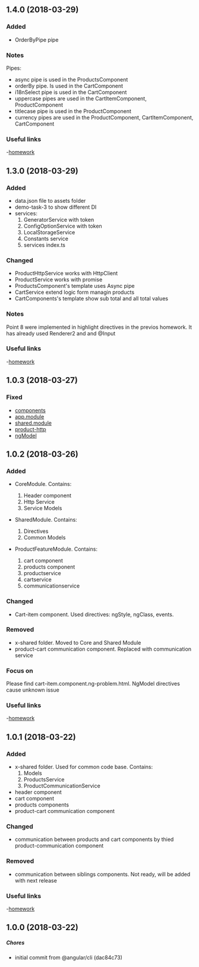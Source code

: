 <a name="1.4.0"></a>
## 1.4.0 (2018-03-29)

### Added
- OrderByPipe pipe

### Notes
Pipes:
- async pipe is used in the ProductsComponent
- orderBy pipe. Is used in the CartComponent
- i18nSelect pipe is used in the CartComponent
- uppercase pipes are used in the CartItemComponent, ProductComponent
- titlecase pipe is used in the ProductComponent
- currency pipes are used in the ProductComponent, CartItemComponent, CartComponent

### Useful links
-[homework](homework/HomeTask_4.txt)

<a name="1.3.0"></a>
## 1.3.0 (2018-03-29)

### Added
- data.json file to assets folder
- demo-task-3 to show different DI
- services:
	1. GeneratorService with token
	2. ConfigOptionService with token
	3. LocalStorageService
	4. Constants service
	5. services index.ts

### Changed
- ProductHttpService works with HttpClient
- ProductService works with promise
- ProductsComponent's template uses Async pipe
- CartService extend logic form managin products
- CartComponents's template show sub total and all total values
	
### Notes
Point 8 were implemented in highlight directives in the previos homework.
It has already used Renderer2 and and @Input

### Useful links
-[homework](homework/HomeTask_3.txt)

<a name="1.0.3"></a>
## 1.0.3 (2018-03-27)

### Fixed
- [components](https://github.com/RomanKhomenko/angular5-cdp/issues/1)
- [app.module](https://github.com/RomanKhomenko/angular5-cdp/issues/2)
- [shared.module](https://github.com/RomanKhomenko/angular5-cdp/issues/3)
- [product-http](https://github.com/RomanKhomenko/angular5-cdp/issues/4)
- [ngModel](https://github.com/RomanKhomenko/angular5-cdp/issues/4)

<a name="1.0.2"></a>
## 1.0.2 (2018-03-26)

### Added
- CoreModule. Contains:
	1. Header component
	2. Http Service
	3. Service Models
	
- SharedModule. Contains:
	1. Directives
	2. Common Models
	
- ProductFeatureModule. Contains:
	1. cart component
	2. products component
	3. productservice
	4. cartservice
	5. communicationservice

### Changed
- Cart-item component. Used directives: ngStyle, ngClass, events.

### Removed
- x-shared folder. Moved to Core and Shared Module
- product-cart communication component. Replaced with communication service

### Focus on
Please find cart-item.component.ng-problem.html. NgModel directives cause unknown issue

### Useful links
-[homework](homework/HomeTask_2.txt)

<a name="1.0.1"></a>
## 1.0.1 (2018-03-22)

### Added
- x-shared folder. Used for common code base. 
    Contains:
    1. Models
    2. ProductsService
    3. ProductCommunicationService
- header component
- cart component
- products components
- product-cart communication component 

### Changed
- communication between products and cart components by thied product-communication component

### Removed
- communication between siblings components. Not ready, will be added with next release

### Useful links
-[homework](homework/HomeTask_1.txt)

<a name="1.0.0"></a>
## 1.0.0 (2018-03-22)

##### Chores

*  initial commit from @angular/cli (dac84c73)

